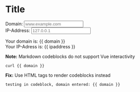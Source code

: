 # Title

<div id="builder">

Domain: <input v-model="domain" placeholder="www.example.com"><br>
IP-Address: <input v-model="ipaddress" placeholder="127.0.0.1"><br>

Your domain is: {{ domain }} <br>
Your IP-Adress is: {{ ipaddress }} <br>

**Note:** Markdown codeblocks do not support Vue interactivity

```
curl {{ domain }}
```

**Fix:** Use HTML tags to render codeblocks instead

<pre><code>testing in codeblock, domain entered: {{ domain }}</code></pre>

</div>
